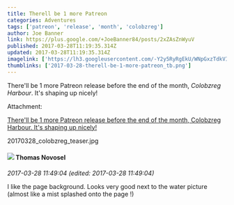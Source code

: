 ```yaml
---
title: Therell be 1 more Patreon
categories: Adventures
tags: ['patreon', 'release', 'month', 'colobzreg']
author: Joe Banner
link: https://plus.google.com/+JoeBanner84/posts/2xZAsZnWyuV
published: 2017-03-28T11:19:35.314Z
updated: 2017-03-28T11:19:35.314Z
imagelink: ['https://lh3.googleusercontent.com/-Y2y5RyRgEkU/WNpGxzTdkVI/AAAAAAAAFtw/ub99LR3QELcRTKYPayQvgMljxlcT-6O8QCJoC/w1134-h930/20170328_colobzreg_teaser.jpg']
thumblinks: ['2017-03-28-therell-be-1-more-patreon_tb.png']
---
```


There&#39;ll be 1 more Patreon release before the end of the month, <i>Colobzreg Harbour</i>. It&#39;s shaping up nicely!


Attachment:

<a href='https://plus.google.com/photos/103619294696451727396/albums/6402507636548384193/6402507641659953490?sqi=100084733231320276299&sqsi=c9cd0d03-15a3-47bf-ad4f-588e70299197'>There'll be 1 more Patreon release before the end of the month, Colobzreg Harbour. It's shaping up nicely!</a>


20170328_colobzreg_teaser.jpg
<div id='comment z12ieh1xbueju3qkf23vgh4bpuazstngq04'>
  <h4><img src='{{site.baseurl}}//images/avatars/103440498763269448158_photo.jpg'> Thomas Novosel</h4>
      <p><cite>2017-03-28 11:49:04 (edited: 2017-03-28 11:49:04)</cite></p>
        <p>I like the page background. Looks very good next to the water picture (almost like a mist splashed onto the page !)</p>
</div>
        